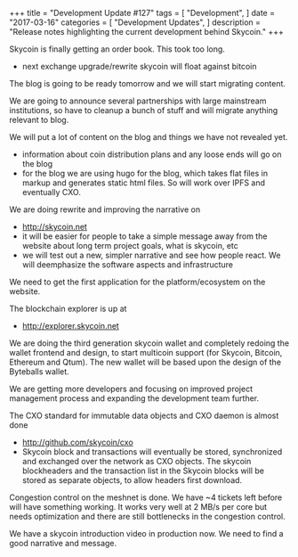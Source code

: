 +++
title = "Development Update #127"
tags = [
    "Development",
]
date = "2017-03-16"
categories = [
    "Development Updates",
]
description = "Release notes highlighting the current development behind Skycoin."
+++

Skycoin is finally getting an order book. This took too long.
- next exchange upgrade/rewrite skycoin will float against bitcoin

The blog is going to be ready tomorrow and we will start migrating content.

We are going to announce several partnerships with large mainstream institutions, so have to cleanup a bunch of stuff and will migrate anything relevant to blog.

We will put a lot of content on the blog and things we have not revealed yet.
- information about coin distribution plans and any loose ends will go on the blog
- for the blog we are using hugo for the blog, which takes flat files in markup and generates static html files. So will work over IPFS and eventually CXO.

We are doing rewrite and improving the narrative on

- http://skycoin.net
- it will be easier for people to take a simple message away from the website about long term project goals, what is skycoin, etc
- we will test out a new, simpler narrative and see how people react. We will deemphasize the software aspects and infrastructure

We need to get the first application for the platform/ecosystem on the website.

The blockchain explorer is up at

- http://explorer.skycoin.net

We are doing the third generation skycoin wallet and completely redoing the wallet frontend and design, to start multicoin support (for Skycoin, Bitcoin, Ethereum and Qtum). The new wallet will be based upon the design of the Byteballs wallet.

We are getting more developers and focusing on improved project management process and expanding the development team further.

The CXO standard for immutable data objects and CXO daemon is almost done

- http://github.com/skycoin/cxo
- Skycoin block and transactions will eventually be stored, synchronized and exchanged over the network as CXO objects. The skycoin blockheaders and the transaction list in the Skycoin blocks will be stored as separate objects, to allow headers first download.

Congestion control on the meshnet is done. We have ~4 tickets left before will have something working. It works very well at 2 MB/s per core but needs optimization and there are still bottlenecks in the congestion control.

We have a skycoin introduction video in production now. We need to find a good narrative and message.
